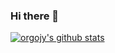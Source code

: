 ### Hi there 👋

<!-- ![jojoldu's github stats](https://github-readme-stats.vercel.app/api?username=jojoldu&show_icons=true&theme=merko) -->
[![orgojy's github stats](https://github-readme-stats.vercel.app/api?username=orgojy)](https://github.com/anuraghazra/github-readme-stats)

<!--
**orgojy/orgojy** is a ✨ _special_ ✨ repository because its `README.md` (this file) appears on your GitHub profile.

Here are some ideas to get you started:

- 🔭 I’m currently working on ...
- 🌱 I’m currently learning ...
- 👯 I’m looking to collaborate on ...
- 🤔 I’m looking for help with ...
- 💬 Ask me about ...
- 📫 How to reach me: ...
- 😄 Pronouns: ...
- ⚡ Fun fact: ...
-->
